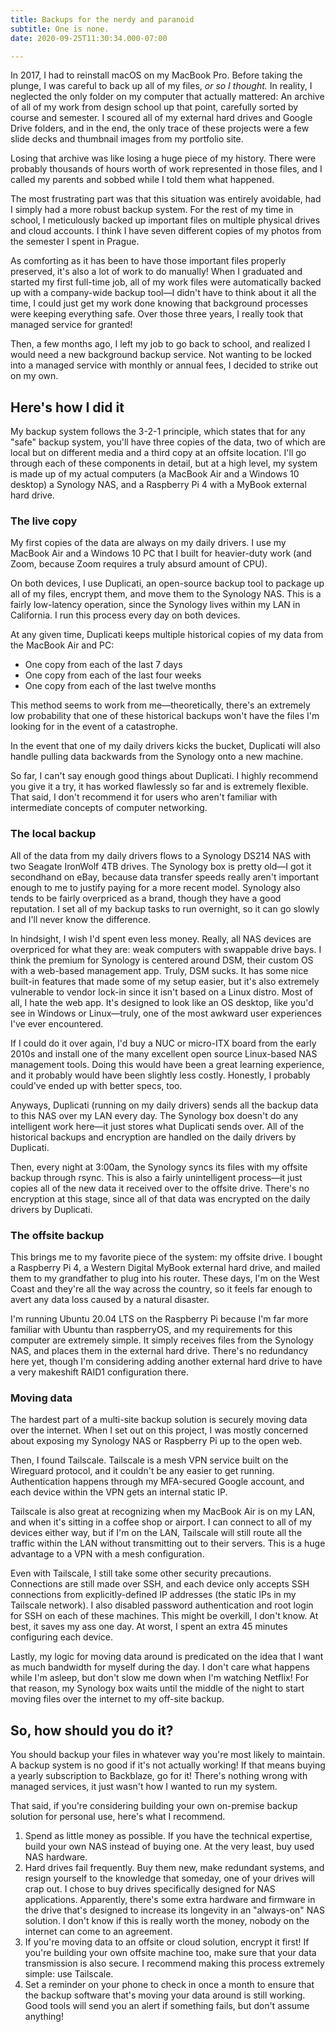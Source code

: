 ```yaml
---
title: Backups for the nerdy and paranoid
subtitle: One is none.
date: 2020-09-25T11:30:34.000-07:00

---
```

In 2017, I had to reinstall macOS on my MacBook Pro. Before taking the plunge, I was careful to back up all of my files, *or so I thought.* In reality, I neglected the only folder on my computer that actually mattered: An archive of all of my work from design school up that point, carefully sorted by course and semester. I scoured all of my external hard drives and Google Drive folders, and in the end, the only trace of these projects were a few slide decks and thumbnail images from my portfolio site.

Losing that archive was like losing a huge piece of my history. There were probably thousands of hours worth of work represented in those files, and I called my parents and sobbed while I told them what happened.

The most frustrating part was that this situation was entirely avoidable, had I simply had a more robust backup system. For the rest of my time in school, I meticulously backed up important files on multiple physical drives and cloud accounts. I think I have seven different copies of my photos from the semester I spent in Prague.

As comforting as it has been to have those important files properly preserved, it's also a lot of work to do manually! When I graduated and started my first full-time job, all of my work files were automatically backed up with a company-wide backup tool—I didn't have to think about it all the time, I could just get my work done knowing that background processes were keeping everything safe. Over those three years, I really took that managed service for granted!

Then, a few months ago, I left my job to go back to school, and realized I would need a new background backup service. Not wanting to be locked into a managed service with monthly or annual fees, I decided to strike out on my own.

## Here's how I did it

My backup system follows the 3-2-1 principle, which states that for any "safe" backup system, you'll have three copies of the data, two of which are local but on different media and a third copy at an offsite location. I'll go through each of these components in detail, but at a high level, my system is made up of my actual computers (a MacBook Air and a Windows 10 desktop) a Synology NAS, and a Raspberry Pi 4 with a MyBook external hard drive.

### The live copy

My first copies of the data are always on my daily drivers. I use my MacBook Air and a Windows 10 PC that I built for heavier-duty work (and Zoom, because Zoom requires a truly absurd amount of CPU).

On both devices, I use Duplicati, an open-source backup tool to package up all of my files, encrypt them, and move them to the Synology NAS. This is a fairly low-latency operation, since the Synology lives within my LAN in California. I run this process every day on both devices.

At any given time, Duplicati keeps multiple historical copies of my data from the MacBook Air and PC:

- One copy from each of the last 7 days
- One copy from each of the last four weeks
- One copy from each of the last twelve months

This method seems to work from me—theoretically, there's an extremely low probability that one of these historical backups won't have the files I'm looking for in the event of a catastrophe.

In the event that one of my daily drivers kicks the bucket, Duplicati will also handle pulling data backwards from the Synology onto a new machine.

So far, I can't say enough good things about Duplicati. I highly recommend you give it a try, it has worked flawlessly so far and is extremely flexible. That said, I don't recommend it for users who aren't familiar with intermediate concepts of computer networking.

### The local backup

All of the data from my daily drivers flows to a Synology DS214 NAS with two Seagate IronWolf 4TB drives. The Synology box is pretty old—I got it secondhand on eBay, because data transfer speeds really aren't important enough to me to justify paying for a more recent model. Synology also tends to be fairly overpriced as a brand, though they have a good reputation. I set all of my backup tasks to run overnight, so it can go slowly and I'll never know the difference.

In hindsight, I wish I'd spent even less money. Really, all NAS devices are overpriced for what they are: weak computers with swappable drive bays. I think the premium for Synology is centered around DSM, their custom OS with a web-based management app. Truly, DSM sucks. It has some nice built-in features that made some of my setup easier, but it's also extremely vulnerable to vendor lock-in since it isn't based on a Linux distro. Most of all, I hate the web app. It's designed to look like an OS desktop, like you'd see in Windows or Linux—truly, one of the most awkward user experiences I've ever encountered. 

If I could do it over again, I'd buy a NUC or micro-ITX board from the early 2010s and install one of the many excellent open source Linux-based NAS management tools. Doing this would have been a great learning experience, and it probably would have been slightly less costly. Honestly, I probably could've ended up with better specs, too.

Anyways, Duplicati (running on my daily drivers) sends all the backup data to this NAS over my LAN every day. The Synology box doesn't do any intelligent work here—it just stores what Duplicati sends over. All of the historical backups and encryption are handled on the daily drivers by Duplicati.

Then, every night at 3:00am, the Synology syncs its files with my offsite backup through rsync. This is also a fairly unintelligent process—it just copies all of the new data it received over to the offsite drive. There's no encryption at this stage, since all of that data was encrypted on the daily drivers by Duplicati.

### The offsite backup

This brings me to my favorite piece of the system: my offsite drive. I bought a Raspberry Pi 4, a Western Digital MyBook external hard drive, and mailed them to my grandfather to plug into his router. These days, I'm on the West Coast and they're all the way across the country, so it feels far enough to avert any data loss caused by a natural disaster.

I'm running Ubuntu 20.04 LTS on the Raspberry Pi because I'm far more familiar with Ubuntu than raspberryOS, and my requirements for this computer are extremely simple. It simply receives files from the Synology NAS, and places them in the external hard drive. There's no redundancy here yet, though I'm considering adding another external hard drive to have a very makeshift RAID1 configuration there.

### Moving data

The hardest part of a multi-site backup solution is securely moving data over the internet. When I set out on this project, I was mostly concerned about exposing my Synology NAS or Raspberry Pi up to the open web.

Then, I found Tailscale. Tailscale is a mesh VPN service built on the Wireguard protocol, and it couldn't be any easier to get running. Authentication happens through my MFA-secured Google account, and each device within the VPN gets an internal static IP.

Tailscale is also great at recognizing when my MacBook Air is on my LAN, and when it's sitting in a coffee shop or airport. I can connect to all of my devices either way, but if I'm on the LAN, Tailscale will still route all the traffic within the LAN without transmitting out to their servers. This is a huge advantage to a VPN with a mesh configuration.

Even with Tailscale, I still take some other security precautions. Connections are still made over SSH, and each device only accepts SSH connections from explicitly-defined IP addresses (the static IPs in my Tailscale network). I also disabled password authentication and root login for SSH on each of these machines. This might be overkill, I don't know. At best, it saves my ass one day. At worst, I spent an extra 45 minutes configuring each device.

Lastly, my logic for moving data around is predicated on the idea that I want as much bandwidth for myself during the day. I don't care what happens while I'm asleep, but don't slow me down when I'm watching Netflix! For that reason, my Synology box waits until the middle of the night to start moving files over the internet to my off-site backup.

## So, how should you do it?

You should backup your files in whatever way you're most likely to maintain. A backup system is no good if it's not actually working! If that means buying a yearly subscription to Backblaze, go for it! There's nothing wrong with managed services, it just wasn't how I wanted to run my system.

That said, if you're considering building your own on-premise backup solution for personal use, here's what I recommend.

1. Spend as little money as possible. If you have the technical expertise, build your own NAS instead of buying one. At the very least, buy used NAS hardware.
2. Hard drives fail frequently. Buy them new, make redundant systems, and resign yourself to the knowledge that someday, one of your drives will crap out. I chose to buy drives specifically designed for NAS applications. Apparently, there's some extra hardware and firmware in the drive that's designed to increase its longevity in an "always-on" NAS solution. I don't know if this is really worth the money, nobody on the internet can come to an agreement.
3. If you're moving data to an offsite or cloud solution, encrypt it first! If you're building your own offsite machine too, make sure that your data transmission is also secure. I recommend making this process extremely simple: use Tailscale.
4. Set a reminder on your phone to check in once a month to ensure that the backup software that's moving your data around is still working. Good tools will send you an alert if something fails, but don't assume anything!